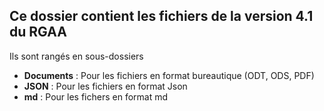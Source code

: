 ## Ce dossier contient les fichiers de la version 4.1 du RGAA
Ils sont rangés en sous-dossiers
* **Documents** : 
Pour les fichiers en format bureautique (ODT, ODS, PDF)
* **JSON** : 
Pour les fichiers en format Json
* **md** : 
Pour les fichers en format md
